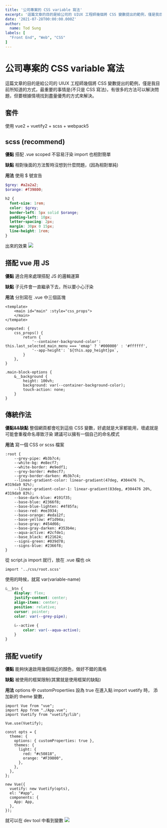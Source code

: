 ```yaml
---
title: '公司專案的 CSS variable 寫法'
excerpt: '這篇文章的目的是給公司的 UIUX 工程師幾個將 CSS 變數提出的範例，僅是我目前所知道的方式，最重要的事情是(不只是 CSS 寫法)，有很多的方法可以解決問題，但要根據情境找到盡量優秀的方式來解決。'
date: '2021-07-28T00:00:00.000Z'
author:
  name: Tod Sung
labels: [
  "Front End", "Web", "CSS"
]
---
```


# 公司專案的 CSS variable 寫法

這篇文章的目的是給公司的 UIUX 工程師幾個將 CSS 變數提出的範例，僅是我目前所知道的方式，最重要的事情是(不只是 CSS 寫法)，有很多的方法可以解決問題，但要根據情境找到盡量優秀的方式來解決。

## 套件
使用 vue2 + vuetify2 + scss + webpack5

## scss (recommend)
**優點**
搭配 .vue scoped 不容易汙染
import 也相對簡單

**缺點**
相對後面的方法暫時沒想到什麼問題，(因為相對單純)

**用法**
使用 $ 號宣告
```scss
$grey: #a2a2a2;
$orange: #f39800;

h2 {
  font-size: 1rem;
  color: $grey;
  border-left: 5px solid $orange;
  padding-left: 10px;
  letter-spacing: 2px;
  margin: 30px 0 15px;
  line-height: 1rem;
}
```

出來的效果
![](https://i.imgur.com/V8DzrU4.png)

## 搭配 vue 用 JS
**優點**
適合用來處理搭配 JS 的邏輯運算

**缺點**
子元件會一直繼承下去，所以要小心汙染

**用法**
分別寫在 .vue 中三個區塊
```html=
<template>
    <main id="main" :style="css_props">
    </main>
</tempate>
```

```javascript=
computed: {
    css_props() {
        return {
            '--container-background-color': this.last_selected_main_menu === 'emap' ? '#000000' : '#ffffff',
            '--app-height': `${this.app_height}px`,
        } 
    },
}
```

```scss=
.main-block-options {
    &__background {
        height: 100vh;
        background: var(--container-background-color);
        touch-action: none;
    }
}
```

## 傳統作法

**優點&&缺點**
整個網頁都會吃到這些 CSS 變數，好處就是大家都能用，壞處就是可能會重複命名導致汙染
建議可以擁有一個自己的命名模式

**用法**
寫一個 CSS or scss 檔案
```css=
:root {
    --grey-pipe: #b3b7c4;
    --white-bg: #e8ecf7;
    --white-border: #e9edf1;
    --grey-border: #e8ecf7;
    --grey-border-darken: #b3b7c4;
    --linear-gradient-color: linear-gradient(47deg, #304476 7%, #319da9 92%);
    --linear-gradient-color-1: linear-gradient(83deg, #304476 20%, #319da9 83%);
    --base-dark-blue: #191f35;
    --base-blue: #2366f8;
    --base-blue-lighten: #4f85fa;
    --base-red: #ee3934;
    --base-orange: #eda12f;
    --base-yellow: #f1d94a;
    --base-gray: #454d66;
    --base-gray-darken: #353b4e;
    --aqua-active: #2cfde1;
    --base_black: #121624;
    --signs-green: #039d78;
    --signs-blue: #2366f8;
}
```

從 script.js import 就行，放在 .vue 檔也 ok
```java=
import '../css/root.scss'
```

使用的時候，就寫 var(variable-name)
```scss
&__btn {
    display: flex;
    justify-content: center;
    align-items: center;
    position: relative;
    cursor: pointer;
    color: var(--grey-pipe);

    &--active {
        color: var(--aqua-active);
    }
}
```


## 搭配 vuetify
**優點**
能夠快速啟用幾個相近的顏色，做好不錯的風格

**缺點**
被使用的框架限制(其實就是使用框架的缺點)

**用法**
options 中 customPropertiies 設為 true
在進入點 import vuetify 時， 添加新的 theme 變數，

```javascript=
import Vue from "vue";
import App from "./App.vue";
import Vuetify from "vuetify/lib";

Vue.use(Vuetify);

const opts = {
  theme: {
    options: { customProperties: true },
    themes: {
      light: {
        red: "#c50818",
        orange: "#F39800",
      },
    },
  },
};

new Vue({
  vuetify: new Vuetify(opts),
  el: "#app",
  components: {
    App: App,
  },
});

```

就可以在 dev tool 中看到變數
![](https://i.imgur.com/TEVr7QL.png)

